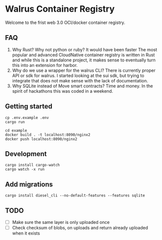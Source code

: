 # Walrus Container Registry

Welcome to the frist web 3.0 OCI/docker container registry.

## FAQ

1. Why Rust? Why not python or ruby? It would have been faster
The most popular and advanced CloudNative container registry is written in Rust and while this is a standalone project, it makes sense to eventually turn this into an extension for harbor.
2. Why do we use a wrapper for the walrus CLI?
There is currently proper API or sdk for walrus. I started looking at the sui sdk, but trying to integrate that does not make sense with the lack of documentation.
3. Why SQLite instead of Move smart contracts?
Time and money. In the spirit of hackathons this was coded in a weekend.

## Getting started

    cp .env.example .env
    cargo run

    cd example
    docker build . -t localhost:8090/nginx2
    docker push localhost:8090/nginx2

## Development
    cargo install cargo-watch
    cargo watch -x run

## Add migrations
    cargo install diesel_cli --no-default-features --features sqlite
## TODO
- [ ] Make sure the same layer is only uploaded once
- [ ] Check checksum of blobs, on uploads and return already uploaded when it exists
